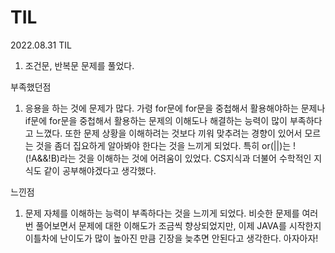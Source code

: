 # TIL

2022.08.31 TIL
1) 조건문, 반복문 문제를 풀었다.

부족했던점

1. 응용을 하는 것에 문제가 많다.
   가령 for문에 for문을 중첩해서 활용해야하는 문제나 if문에 for문을 중첩해서 활용하는 문제의 이해도나 해결하는 능력이 많이 부족하다고 느꼈다.
   또한 문제 상황을 이해하려는 것보다 끼워 맞추려는 경향이 있어서 모르는 것을 좀더 집요하게 알아봐야 한다는 것을 느끼게 되었다.
   특히 or(||)는 !(!A&&!B)라는 것을 이해하는 것에 어려움이 있었다. CS지식과 더불어 수학적인 지식도 같이 공부해야겠다고 생각했다.

느낀점
1. 문제 자체를 이해하는 능력이 부족하다는 것을 느끼게 되었다. 비슷한 문제를 여러번 풀어보면서 문제에 대한 이해도가 조금씩 향상되었지만, 
이제 JAVA를 시작한지 이틀차에 난이도가 많이 높아진 만큼 긴장을 늦추면 안된다고 생각한다. 아자아자!